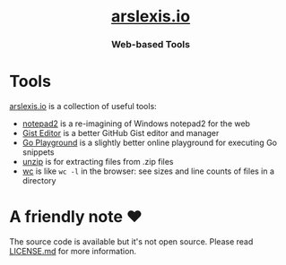 <h1 align="center"><a target="_blank" href="https:/arslexis.io">arslexis.io</a></h1>
<h3 align="center">Web-based Tools</h3>

# Tools

[arslexis.io](https://arslexis.io) is a collection of useful tools:
* [notepad2](https://arslexis.io/notepad2/) is a re-imagining of Windows notepad2 for the web
* [Gist Editor](https://arslexis.io/gisteditor/) is a better GitHub Gist editor and manager
* [Go Playground](https://arslexis.io/goplayground/) is a slightly better online playground for executing Go snippets
* [unzip](https://arslexis.io/unzip/) is for extracting files from .zip files
* [wc](https://arslexis.io/wc/) is like `wc -l` in the browser: see sizes and line counts of files in a directory

# A friendly note ❤️

The source code is available but it's not open source. Please read [LICENSE.md](./LICENSE.md) for more information.

